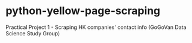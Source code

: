 # python-yellow-page-scraping
Practical Project 1 - Scraping HK companies' contact info (GoGoVan Data Science Study Group)
